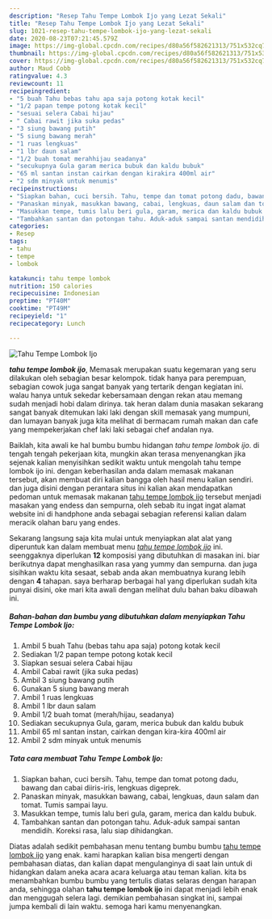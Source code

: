 ```yaml
---
description: "Resep Tahu Tempe Lombok Ijo yang Lezat Sekali"
title: "Resep Tahu Tempe Lombok Ijo yang Lezat Sekali"
slug: 1021-resep-tahu-tempe-lombok-ijo-yang-lezat-sekali
date: 2020-08-23T07:21:45.579Z
image: https://img-global.cpcdn.com/recipes/d80a56f582621313/751x532cq70/tahu-tempe-lombok-ijo-foto-resep-utama.jpg
thumbnail: https://img-global.cpcdn.com/recipes/d80a56f582621313/751x532cq70/tahu-tempe-lombok-ijo-foto-resep-utama.jpg
cover: https://img-global.cpcdn.com/recipes/d80a56f582621313/751x532cq70/tahu-tempe-lombok-ijo-foto-resep-utama.jpg
author: Maud Cobb
ratingvalue: 4.3
reviewcount: 11
recipeingredient:
- "5 buah Tahu bebas tahu apa saja potong kotak kecil"
- "1/2 papan tempe potong kotak kecil"
- "sesuai selera Cabai hijau"
- " Cabai rawit jika suka pedas"
- "3 siung bawang putih"
- "5 siung bawang merah"
- "1 ruas lengkuas"
- "1 lbr daun salam"
- "1/2 buah tomat merahhijau seadanya"
- "secukupnya Gula garam merica bubuk dan kaldu bubuk"
- "65 ml santan instan cairkan dengan kirakira 400ml air"
- "2 sdm minyak untuk menumis"
recipeinstructions:
- "Siapkan bahan, cuci bersih. Tahu, tempe dan tomat potong dadu, bawang dan cabai diiris-iris, lengkuas digeprek."
- "Panaskan minyak, masukkan bawang, cabai, lengkuas, daun salam dan tomat. Tumis sampai layu."
- "Masukkan tempe, tumis lalu beri gula, garam, merica dan kaldu bubuk."
- "Tambahkan santan dan potongan tahu. Aduk-aduk sampai santan mendidih. Koreksi rasa, lalu siap dihidangkan."
categories:
- Resep
tags:
- tahu
- tempe
- lombok

katakunci: tahu tempe lombok 
nutrition: 150 calories
recipecuisine: Indonesian
preptime: "PT40M"
cooktime: "PT49M"
recipeyield: "1"
recipecategory: Lunch

---
```



![Tahu Tempe Lombok Ijo](https://img-global.cpcdn.com/recipes/d80a56f582621313/751x532cq70/tahu-tempe-lombok-ijo-foto-resep-utama.jpg)

<b><i>tahu tempe lombok ijo</i></b>, Memasak merupakan suatu kegemaran yang seru dilakukan oleh sebagian besar kelompok. tidak hanya para perempuan, sebagian cowok juga sangat banyak yang tertarik dengan kegiatan ini. walau hanya untuk sekedar kebersamaan dengan rekan atau memang sudah menjadi hobi dalam dirinya. tak heran dalam dunia masakan sekarang sangat banyak ditemukan laki laki dengan skill memasak yang mumpuni, dan lumayan banyak juga kita melihat di bermacam rumah makan dan cafe yang mempekerjakan chef laki laki sebagai chef andalan nya.



Baiklah, kita awali ke hal bumbu bumbu hidangan <i>tahu tempe lombok ijo</i>. di tengah tengah pekerjaan kita, mungkin akan terasa menyenangkan jika sejenak kalian menyisihkan sedikit waktu untuk mengolah tahu tempe lombok ijo ini. dengan keberhasilan anda dalam memasak makanan tersebut, akan membuat diri kalian bangga oleh hasil menu kalian sendiri. dan juga disini dengan perantara situs ini kalian akan mendapatkan pedoman untuk memasak makanan <u>tahu tempe lombok ijo</u> tersebut menjadi masakan yang endess dan sempurna, oleh sebab itu ingat ingat alamat website ini di handphone anda sebagai sebagian referensi kalian dalam meracik olahan baru yang endes.


Sekarang langsung saja kita mulai untuk menyiapkan alat alat yang diperuntuk kan dalam membuat menu <u><i>tahu tempe lombok ijo</i></u> ini. seenggaknya diperlukan <b>12</b> komposisi yang dibutuhkan di masakan ini. biar berikutnya dapat menghasilkan rasa yang yummy dan sempurna. dan juga sisihkan waktu kita sesaat, sebab anda akan membuatnya kurang lebih dengan <b>4</b> tahapan. saya berharap berbagai hal yang diperlukan sudah kita punyai disini, oke mari kita awali dengan melihat dulu bahan baku dibawah ini.

<!--inarticleads1-->

##### Bahan-bahan dan bumbu yang dibutuhkan dalam menyiapkan Tahu Tempe Lombok Ijo:

1. Ambil 5 buah Tahu (bebas tahu apa saja) potong kotak kecil
1. Sediakan 1/2 papan tempe potong kotak kecil
1. Siapkan sesuai selera Cabai hijau
1. Ambil  Cabai rawit (jika suka pedas)
1. Ambil 3 siung bawang putih
1. Gunakan 5 siung bawang merah
1. Ambil 1 ruas lengkuas
1. Ambil 1 lbr daun salam
1. Ambil 1/2 buah tomat (merah/hijau, seadanya)
1. Sediakan secukupnya Gula, garam, merica bubuk dan kaldu bubuk
1. Ambil 65 ml santan instan, cairkan dengan kira-kira 400ml air
1. Ambil 2 sdm minyak untuk menumis




<!--inarticleads2-->

##### Tata cara membuat Tahu Tempe Lombok Ijo:

1. Siapkan bahan, cuci bersih. Tahu, tempe dan tomat potong dadu, bawang dan cabai diiris-iris, lengkuas digeprek.
1. Panaskan minyak, masukkan bawang, cabai, lengkuas, daun salam dan tomat. Tumis sampai layu.
1. Masukkan tempe, tumis lalu beri gula, garam, merica dan kaldu bubuk.
1. Tambahkan santan dan potongan tahu. Aduk-aduk sampai santan mendidih. Koreksi rasa, lalu siap dihidangkan.




Diatas adalah sedikit pembahasan menu tentang bumbu bumbu <u>tahu tempe lombok ijo</u> yang enak. kami harapkan kalian bisa mengerti dengan pembahasan diatas, dan kalian dapat mengulanginya di saat lain untuk di hidangkan dalam aneka acara acara keluarga atau teman kalian. kita bs menambahkan bumbu bumbu yang tertulis diatas selaras dengan harapan anda, sehingga olahan <b>tahu tempe lombok ijo</b> ini dapat menjadi lebih enak dan menggugah selera lagi. demikian pembahasan singkat ini, sampai jumpa kembali di lain waktu. semoga hari kamu menyenangkan.
